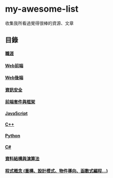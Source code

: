 # my-awesome-list
收集我所看過覺得很棒的資源、文章

## 目錄

#### [職涯](career.md)
#### [Web前端](web-frontend.md)
#### [Web後端](web-backend.md)
#### [資訊安全](security.md)
#### [前端套件與框架](front-end-libraries-and-frameworks.md)
#### [JavaScript](javascript.md)
#### [C++](c++.md)
#### [Python](python.md)
#### [C#](https://github.com/andy02081224/my-awesome-list/blob/master/c%23.md)
#### [資料結構與演算法](ds-and-algos.md)
#### [程式概念 (重構、設計模式、物件導向、函數式編程...)](programming-concepts.md)
